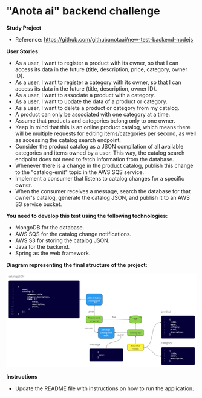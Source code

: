 # "Anota ai" backend challenge

**Study Project**

- Reference: https://github.com/githubanotaai/new-test-backend-nodejs

**User Stories:**

- As a user, I want to register a product with its owner, so that I can access its data in the future (title, description, price, category, owner ID).
- As a user, I want to register a category with its owner, so that I can access its data in the future (title, description, owner ID).
- As a user, I want to associate a product with a category.
- As a user, I want to update the data of a product or category.
- As a user, I want to delete a product or category from my catalog.
- A product can only be associated with one category at a time.
- Assume that products and categories belong only to one owner.
- Keep in mind that this is an online product catalog, which means there will be multiple requests for editing items/categories per second, as well as accessing the catalog search endpoint.
- Consider the product catalog as a JSON compilation of all available categories and items owned by a user. This way, the catalog search endpoint does not need to fetch information from the database.
- Whenever there is a change in the product catalog, publish this change to the "catalog-emit" topic in the AWS SQS service.
- Implement a consumer that listens to catalog changes for a specific owner.
- When the consumer receives a message, search the database for that owner's catalog, generate the catalog JSON, and publish it to an AWS S3 service bucket.

**You need to develop this test using the following technologies:**

- MongoDB for the database.
- AWS SQS for the catalog change notifications.
- AWS S3 for storing the catalog JSON.
- Java for the backend.
- Spring as the web framework.

**Diagram representing the final structure of the project:**

![alt text](catalog.png)

**Instructions**

- Update the README file with instructions on how to run the application.
